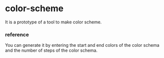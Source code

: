 # color-scheme
It is a prototype of a tool to make color scheme.
### reference
You can generate it by entering the start and end colors of the color schema and the number of steps of the color schema.
